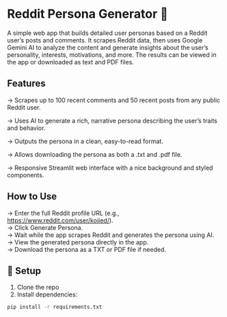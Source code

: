 # Reddit Persona Generator 🧠

A simple web app that builds detailed user personas based on a Reddit user’s posts and comments. It scrapes Reddit data, then uses Google Gemini AI to analyze the content and generate insights about the user’s personality, interests, motivations, and more. The results can be viewed in the app or downloaded as text and PDF files.

## Features
-> Scrapes up to 100 recent comments and 50 recent posts from any public Reddit user.

-> Uses AI to generate a rich, narrative persona describing the user’s traits and behavior.

-> Outputs the persona in a clean, easy-to-read format.

-> Allows downloading the persona as both a .txt and .pdf file.

-> Responsive Streamlit web interface with a nice background and styled components.

## How to Use

-> Enter the full Reddit profile URL (e.g., https://www.reddit.com/user/kojied/).   
-> Click Generate Persona.  
-> Wait while the app scrapes Reddit and generates the persona using AI.   
-> View the generated persona directly in the app.   
-> Download the persona as a TXT or PDF file if needed.  










## 🔧 Setup

1. Clone the repo
2. Install dependencies:
```bash
pip install -r requirements.txt

